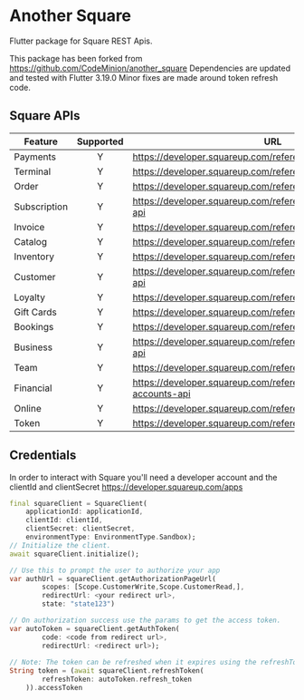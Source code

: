 # Another Square
Flutter package for Square REST Apis. 

This package has been forked from https://github.com/CodeMinion/another_square
Dependencies are updated and tested with Flutter 3.19.0
Minor fixes are made around token refresh code.

## Square APIs

| Feature | Supported   | URL  |
|---|:---:|---|
| Payments  | Y  | https://developer.squareup.com/reference/square/payments-api  |
| Terminal  | Y  |https://developer.squareup.com/reference/square/terminal-api  |
| Order  | Y  | https://developer.squareup.com/reference/square/orders-api  |
| Subscription  | Y  | https://developer.squareup.com/reference/square/subscriptions-api  |
| Invoice  | Y  | https://developer.squareup.com/reference/square/invoices-api  |
| Catalog  | Y  | https://developer.squareup.com/reference/square/catalog-api  |
| Inventory  | Y  | https://developer.squareup.com/reference/square/inventory-api  |
| Customer  | Y  | https://developer.squareup.com/reference/square/customers-api  |
| Loyalty  | Y  | https://developer.squareup.com/reference/square/loyalty-api  |
| Gift Cards  | Y  | https://developer.squareup.com/reference/square/gift-cards-api  |
| Bookings  | Y  | https://developer.squareup.com/reference/square/bookings-api  |
| Business  | Y  | https://developer.squareup.com/reference/square/merchants-api  |
| Team  | Y  | https://developer.squareup.com/reference/square/team-api  |
| Financial  | Y  | https://developer.squareup.com/reference/square/bank-accounts-api  |
| Online  | Y  | https://developer.squareup.com/reference/square/sites-api  |
| Token  | Y  | https://developer.squareup.com/reference/square/oauth-api  |

## Credentials

In order to interact with Square you'll need a developer account and the clientId and clientSecret https://developer.squareup.com/apps

```dart
final squareClient = SquareClient(
    applicationId: applicationId,
    clientId: clientId,
    clientSecret: clientSecret,
    environmentType: EnvironmentType.Sandbox);
// Initialize the client.        
await squareClient.initialize();

// Use this to prompt the user to authorize your app
var authUrl = squareClient.getAuthorizationPageUrl(
        scopes: [Scope.CustomerWrite,Scope.CustomerRead,],         
        redirectUrl: <your redirect url>, 
        state: "state123")

// On authorization success use the params to get the access token.
var autoToken = squareClient.getAuthToken(
        code: <code from redirect url>,
        redirectUrl: <redirect url>);
        
// Note: The token can be refreshed when it expires using the refreshToken
String token = (await squareClient.refreshToken(
        refreshToken: autoToken.refresh_token
    )).accessToken
```